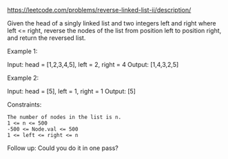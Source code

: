 https://leetcode.com/problems/reverse-linked-list-ii/description/

Given the head of a singly linked list and two integers left and right where left <= right, reverse the nodes of the list from position left to position right, and return the reversed list.


Example 1:

Input: head = [1,2,3,4,5], left = 2, right = 4
Output: [1,4,3,2,5]

Example 2:

Input: head = [5], left = 1, right = 1
Output: [5]


Constraints:

    The number of nodes in the list is n.
    1 <= n <= 500
    -500 <= Node.val <= 500
    1 <= left <= right <= n

 
Follow up: Could you do it in one pass?
